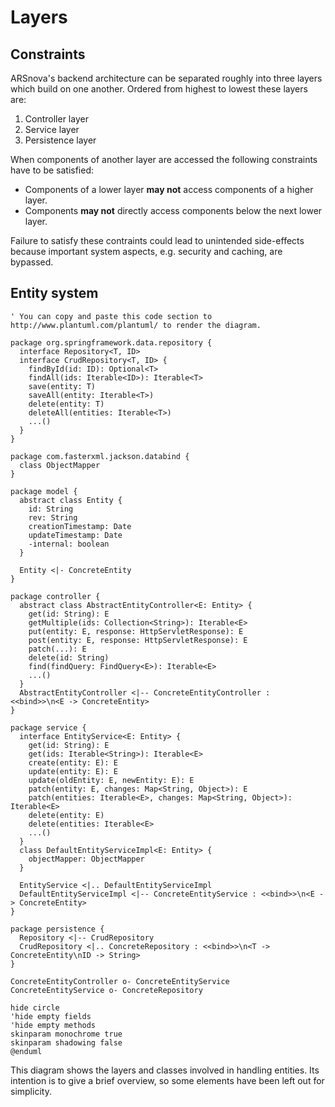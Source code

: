 # Layers

## Constraints

ARSnova's backend architecture can be separated roughly into three layers which build on one another.
Ordered from highest to lowest these layers are:

1. Controller layer
2. Service layer
3. Persistence layer

When components of another layer are accessed the following constraints have to be satisfied:

* Components of a lower layer **may not** access components of a higher layer.
* Components **may not** directly access components below the next lower layer.

Failure to satisfy these contraints could lead to unintended side-effects because important system aspects, e.g. security and caching, are bypassed.


## Entity system
```plantuml
' You can copy and paste this code section to http://www.plantuml.com/plantuml/ to render the diagram.

package org.springframework.data.repository {
  interface Repository<T, ID>
  interface CrudRepository<T, ID> {
    findById(id: ID): Optional<T>
    findAll(ids: Iterable<ID>): Iterable<T>
    save(entity: T)
    saveAll(entity: Iterable<T>)
    delete(entity: T)
    deleteAll(entities: Iterable<T>)
    ...()
  }
}

package com.fasterxml.jackson.databind {
  class ObjectMapper
}

package model {
  abstract class Entity {
    id: String
    rev: String
    creationTimestamp: Date
    updateTimestamp: Date
    -internal: boolean
  }
  
  Entity <|- ConcreteEntity
}

package controller {
  abstract class AbstractEntityController<E: Entity> {
    get(id: String): E
    getMultiple(ids: Collection<String>): Iterable<E>
    put(entity: E, response: HttpServletResponse): E
    post(entity: E, response: HttpServletResponse): E
    patch(...): E
    delete(id: String)
    find(findQuery: FindQuery<E>): Iterable<E>
    ...()
  }
  AbstractEntityController <|-- ConcreteEntityController : <<bind>>\n<E -> ConcreteEntity>
}

package service {
  interface EntityService<E: Entity> {
    get(id: String): E
    get(ids: Iterable<String>): Iterable<E>
    create(entity: E): E
    update(entity: E): E
    update(oldEntity: E, newEntity: E): E
    patch(entity: E, changes: Map<String, Object>): E
    patch(entities: Iterable<E>, changes: Map<String, Object>): Iterable<E>
    delete(entity: E)
    delete(entities: Iterable<E>
    ...()
  }
  class DefaultEntityServiceImpl<E: Entity> {
    objectMapper: ObjectMapper
  }

  EntityService <|.. DefaultEntityServiceImpl
  DefaultEntityServiceImpl <|-- ConcreteEntityService : <<bind>>\n<E -> ConcreteEntity>
}

package persistence {
  Repository <|-- CrudRepository
  CrudRepository <|.. ConcreteRepository : <<bind>>\n<T -> ConcreteEntity\nID -> String>
}

ConcreteEntityController o- ConcreteEntityService
ConcreteEntityService o- ConcreteRepository

hide circle
'hide empty fields
'hide empty methods
skinparam monochrome true
skinparam shadowing false
@enduml
```
This diagram shows the layers and classes involved in handling entities. Its intention is to give a brief overview, so some elements have been left out for simplicity.

